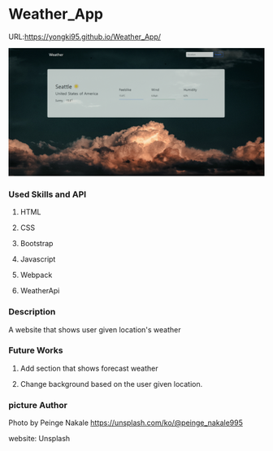 # Weather_App

URL:https://yongki95.github.io/Weather_App/

<img src="./weather_app.png" alt="Weather Website">

### Used Skills and API

1. HTML

2. CSS

3. Bootstrap

4. Javascript

5. Webpack

6. WeatherApi
### Description
A website that shows user given location's weather

### Future Works

1. Add section that shows forecast weather

2. Change background based on the user given location.
### picture Author

Photo by Peinge Nakale
https://unsplash.com/ko/@peinge_nakale995

website: Unsplash

